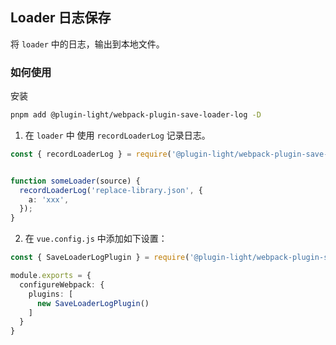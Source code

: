 ## Loader 日志保存

将 `loader` 中的日志，输出到本地文件。

### 如何使用

安装

```bash
pnpm add @plugin-light/webpack-plugin-save-loader-log -D
```

1. 在 `loader` 中 使用 `recordLoaderLog` 记录日志。


```ts
const { recordLoaderLog } = require('@plugin-light/webpack-plugin-save-loader-log');


function someLoader(source) {
  recordLoaderLog('replace-library.json', {
    a: 'xxx',
  });
}
```


2. 在 `vue.config.js` 中添加如下设置：


```ts
const { SaveLoaderLogPlugin } = require('@plugin-light/webpack-plugin-save-loader-log');

module.exports = {
  configureWebpack: {
    plugins: [
      new SaveLoaderLogPlugin()
    ]
  }
}
```

